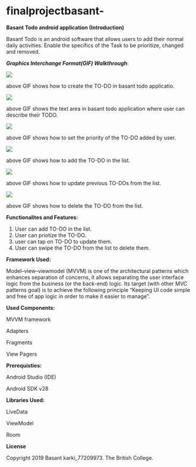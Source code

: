 # finalprojectbasant-

**Basant Todo android application (Introduction)**

Basant Todo is an android software that allows users to add their normal daily activities. Enable the specifics of the Task to be prioritize, changed and removed.

***Graphics Interchange Format(GIF) Walkthrough***:

![](create.gif)

above GIF shows how to create the TO-DO in basant todo applicatio.

![](type_your_todo.gif)

above GIF shows the text area in basant todo application where user can describe their TODO.

![](priority.gif)

above GIF shows how to set the priority of the TO-DO added by user.

![](add.gif)

above GIF shows how to add the TO-DO in the list.

![](update.gif)

above GIF shows how to update previous TO-DOs from the list.

![](delete.gif)

above GIF shows how to delete the TO-DO from the list.


**Functionalites and Features:**

1. User can add TO-DO in the list.
2. User can priotize the TO-DO.
3. user can tap on TO-DO to update them.
4. User can swipe the TO-DO from the list to delete them.

**Framework Used:**

Model–view–viewmodel (MVVM) is one of the architectural patterns which enhances separation of concerns, it allows separating the user interface logic from the business (or the back-end) logic. Its target (with other MVC patterns goal) is to achieve the following principle “Keeping UI code simple and free of app logic in order to make it easier to manage”.

**Used Components:**

MVVM framework

Adapters

Fragments

View Pagers

**Prerequisties:**

Android Studio (IDE)

Android SDK v28

**Libraries Used:**

LiveData

ViewModel

Room

**License**

Copyright 2019 Basant karki_77209973. The British College.